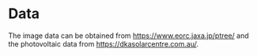 # Data

The image data can be obtained from https://www.eorc.jaxa.jp/ptree/ and the photovoltaic data from https://dkasolarcentre.com.au/.
